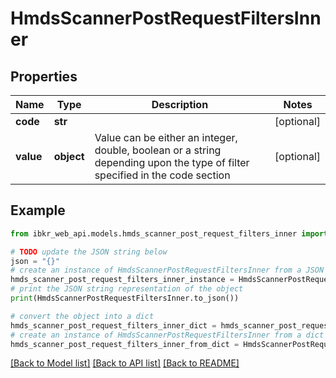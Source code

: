 # HmdsScannerPostRequestFiltersInner


## Properties

Name | Type | Description | Notes
------------ | ------------- | ------------- | -------------
**code** | **str** |  | [optional] 
**value** | **object** | Value can be either an integer, double, boolean or a string depending upon the type of filter specified in the code section | [optional] 

## Example

```python
from ibkr_web_api.models.hmds_scanner_post_request_filters_inner import HmdsScannerPostRequestFiltersInner

# TODO update the JSON string below
json = "{}"
# create an instance of HmdsScannerPostRequestFiltersInner from a JSON string
hmds_scanner_post_request_filters_inner_instance = HmdsScannerPostRequestFiltersInner.from_json(json)
# print the JSON string representation of the object
print(HmdsScannerPostRequestFiltersInner.to_json())

# convert the object into a dict
hmds_scanner_post_request_filters_inner_dict = hmds_scanner_post_request_filters_inner_instance.to_dict()
# create an instance of HmdsScannerPostRequestFiltersInner from a dict
hmds_scanner_post_request_filters_inner_from_dict = HmdsScannerPostRequestFiltersInner.from_dict(hmds_scanner_post_request_filters_inner_dict)
```
[[Back to Model list]](../README.md#documentation-for-models) [[Back to API list]](../README.md#documentation-for-api-endpoints) [[Back to README]](../README.md)



